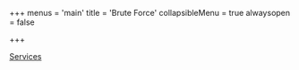 +++
menus = 'main'
title = 'Brute Force'
collapsibleMenu = true
alwaysopen = false

+++

[Services](/services/)
